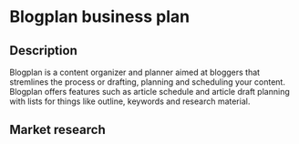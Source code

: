 # Blogplan business plan

## Description

Blogplan is a content organizer and planner aimed at bloggers that stremlines the process or drafting, planning and scheduling your content. Blogplan offers features such as article schedule and article draft planning with lists for things like outline, keywords and research material.

## Market research

